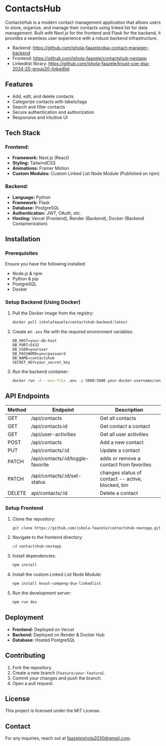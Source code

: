 # ContactsHub

ContactsHub is a modern contact management application that allows users to store, organize, and manage their contacts using linked list for data management. Built with Next.js for the frontend and Flask for the backend, it provides a seamless user experience with a robust backend infrastructure.
- Backend: https://github.com/ishola-faazele/dsa-contact-manager-backend
- Frontend: https://github.com/ishola-faazele/contactshub-nextapp
- Linkedlist library: https://github.com/ishola-faazele/knust-coe-dsa-2024-25-group20-linkedlist

## Features
- Add, edit, and delete contacts
- Categorize contacts with labels/tags
- Search and filter contacts
- Secure authentication and authorization
- Responsive and intuitive UI

## Tech Stack
### Frontend:
- **Framework:** Next.js (React)
- **Styling:** TailwindCSS
- **Animations:** Framer Motion
- **Custom Modules:** Custom Linked List Node Module (Published on npm)

### Backend:
- **Language:** Python
- **Framework:** Flask
- **Database:** PostgreSQL
- **Authentication:** JWT, OAuth, etc.
- **Hosting:** Vercel (Frontend), Render (Backend), Docker (Backend Containerization)

## Installation
### Prerequisites
Ensure you have the following installed:
- Node.js & npm
- Python & pip
- PostgreSQL
- Docker

### Setup Backend (Using Docker)
1. Pull the Docker image from the registry:
   ```bash
   docker pull isholafaazele/contactshub-backend:latest
   ```
2. Create an `.env` file with the required environment variables:
   ```env
   DB_HOST=your-db-host
   DB_PORT=5432
   DB_USER=youruser
   DB_PASSWORD=yourpassword
   DB_NAME=contactshub
   SECRET_KEY=your_secret_key
   ```
3. Run the backend container:
   ```bash
   docker run -d --env-file .env -p 5000:5000 your-docker-username/contactshub-backend:latest
   ```
## API Endpoints
| Method | Endpoint       | Description          |
|--------|----------------|------------------------|
| GET    | /api/contacts    | Get all contacts       |
| GET    | /api/contacts:id | Get contact a contact  |
| GET    | /api/user-activities    | Get all user activities       |
| POST   | /api/contacts    | Add a new contact      |
| PUT    | /api/contacts/:id               | Update a contact      |
| PATCH  | /api/contacts/:id/toggle-favorite| adds or remove a contact from favorites|
| PATCH | /api/contacts/:id/set-status | changes status of contact -- active, blocked, bin |
| DELETE | api/contacts/:id | Delete a contact      |

### Setup Frontend
1. Clone the repository:
   ```bash
   git clone https://github.com/ishola-faazele/contactshub-nextapp.git
   ```
3. Navigate to the frontend directory:
   ```bash
   cd contactshub-nextapp
   ```
4. Install dependencies:
   ```bash
   npm install
   ```
5. Install the custom Linked List Node Module:
   ```bash
   npm install knust-compeng-dsa-linkedlist
   ```
6. Run the development server:
   ```bash
   npm run dev
   ```


## Deployment
- **Frontend:** Deployed on Vercel
- **Backend:** Deployed on Render & Docker Hub
- **Database:** Hosted PostgreSQL

## Contributing
1. Fork the repository.
2. Create a new branch (`feature/your-feature`).
3. Commit your changes and push the branch.
4. Open a pull request.

## License
This project is licensed under the MIT License.

## Contact
For any inquiries, reach out at [faazeleishola2030@gmail.com](mailto:your-email@example.com).

